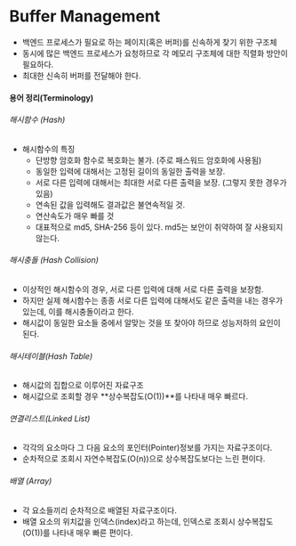 # Buffer Management
- 백엔드 프로세스가 필요로 하는 페이지(혹은 버퍼)를 신속하게 찾기 위한 구조체
- 동시에 많은 백엔드 프로세스가 요청하므로 각 메모리 구조체에 대한 직렬화 방안이 필요하다.
- 최대한 신속히 버퍼를 전달해야 한다.

#### 용어 정리(Terminology)
###### 해시함수 (Hash)
- 해시함수의 특징
  - 단방향 암호화 함수로 복호화는 불가. (주로 패스워드 암호화에 사용됨)
  - 동일한 입력에 대해서는 고정된 길이의 동일한 출력을 보장.
  - 서로 다른 입력에 대해서는 최대한 서로 다른 출력을 보장. (그렇지 못한 경우가 있음)
  - 연속된 값을 입력해도 결과값은 불연속적일 것.
  - 연산속도가 매우 빠를 것
  - 대표적으로 md5, SHA-256 등이 있다. md5는 보안이 취약하여 잘 사용되지 않는다.

###### 해시충돌 (Hash Collision)
- 이상적인 해시함수의 경우, 서로 다른 입력에 대해 서로 다른 출력을 보장함.
- 하지만 실제 해시함수는 종종 서로 다른 입력에 대해서도 같은 출력을 내는 경우가 있는데, 이를 해시충돌이라고 한다.
- 해시값이 동일한 요소들 중에서 알맞는 것을 또 찾아야 하므로 성능저하의 요인이 된다.

###### 해시테이블(Hash Table)
- 해시값의 집합으로 이루어진 자료구조
- 해시값으로 조회할 경우 **상수복잡도(O(1))**를 나타내 매우 빠르다.

###### 연결리스트(Linked List)
- 각각의 요소마다 그 다음 요소의 포인터(Pointer)정보를 가지는 자료구조이다.
- 순차적으로 조회시 자연수복잡도(O(n))으로 상수복잡도보다는 느린 편이다.

###### 배열 (Array)
- 각 요소들끼리 순차적으로 배열된 자료구조이다.
- 배열 요소의 위치값을 인덱스(index)라고 하는데, 인덱스로 조회시 상수복잡도(O(1))를 나타내 매우 빠른 편이다.
